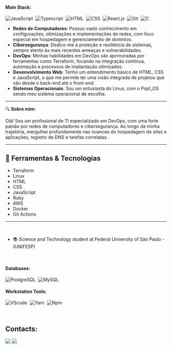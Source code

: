 #### Main Stack:

![JavaScript](https://img.shields.io/badge/JavaScript-F7DF1E?style=for-the-badge&logo=javascript&logoColor=black)&nbsp;
![Typescript](https://img.shields.io/badge/TypeScript-007ACC?style=for-the-badge&logo=typescript&logoColor=white)&nbsp;
![HTML](https://img.shields.io/badge/HTML5-E34F26?style=for-the-badge&logo=html5&logoColor=white)&nbsp;
![CSS](https://img.shields.io/badge/CSS3-1572B6?style=for-the-badge&logo=css3&logoColor=white)&nbsp;
![React.js](https://img.shields.io/badge/React-20232A?style=for-the-badge&logo=react&logoColor=61DAFB)&nbsp;
![Git](https://img.shields.io/badge/GIT-E44C30?style=for-the-badge&logo=git&logoColor=white)&nbsp;
![C](https://img.shields.io/badge/C-00599C?style=for-the-badge&logo=c&logoColor=white)&nbsp;

- **Redes de Computadores**: Possuo vasto conhecimento em configurações, otimizações e implementações de redes, com foco especial em hospedagem e gerenciamento de domínios.
- **Cibersegurança**: Dedico-me à proteção e resiliência de sistemas, sempre atento às mais recentes ameaças e vulnerabilidades.
- **DevOps**: Minhas habilidades em DevOps são aprimoradas por ferramentas como Terraform, focando na integração contínua, automação e processos de implantação otimizados.
- **Desenvolvimento Web**: Tenho um entendimento básico de HTML, CSS e JavaScript, o que me permite ter uma visão integrada de projetos que vão desde o back-end até o front-end.
- **Sistemas Operacionais**: Sou um entusiasta do Linux, com o Pop!_OS sendo meu sistema operacional de escolha.

---


🔍 **Sobre mim:**

Olá! Sou um profissional de TI especializado em DevOps, com uma forte paixão por redes de computadores e cibersegurança. 
Ao longo da minha trajetória, mergulhei profundamente nas nuances do hospedagem de sites e aplicações, registro de DNS e tarefas correlatas.

---
## 🔧 **Ferramentas & Tecnologias**

- Terraform
- Linux
- HTML
- CSS
- JavaScript
- Ruby
- AWS
- Docker
- Git Actions

---

&nbsp;

- 📚​ Science and Technology student at Federal University of São Paulo - (UNIFESP) &nbsp;<br>


 &nbsp;



#### Databases:

![PostgreSQL](https://img.shields.io/badge/PostgreSQL-316192?style=for-the-badge&logo=postgresql&logoColor=white)&nbsp;
![MySQL](https://img.shields.io/badge/MySQL-005C84?style=for-the-badge&logo=mysql&logoColor=white)&nbsp;

#### Workstation Tools:

![VScode](https://img.shields.io/badge/vscode-4285F4?style=for-the-badge&logo=vscode&logoColor=white)&nbsp;
![Yarn](https://img.shields.io/badge/Yarn-2C8EBB?style=for-the-badge&logo=yarn&logoColor=white)&nbsp;
![Npm](https://img.shields.io/badge/npm-CB3837?style=for-the-badge&logo=npm&logoColor=white)&nbsp;

&nbsp;
&nbsp;


## Contacts:

<div> 
<a href = "mailto:enzoceravolo100@gmail.com"> <img src="https://img.shields.io/badge/-Gmail-%23333?style=for-the-badge&logo=gmail&logoColor=white" target="_blank"></a>
<a href="https://www.linkedin.com/in/enzo-ceravolo/" target="_blank"><img src="https://img.shields.io/badge/-LinkedIn-%230077B5?style=for-the-badge&logo=linkedin&logoColor=white"  target="_blank"></a> 
